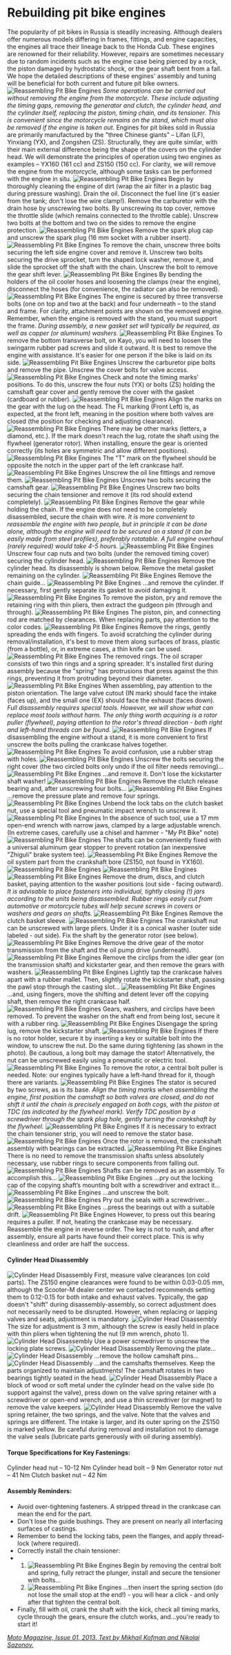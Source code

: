 # Rebuilding pit bike engines

The popularity of pit bikes in Russia is steadily increasing. Although dealers offer numerous models differing in frames, fittings, and engine capacities, the engines all trace their lineage back to the Honda Cub. These engines are renowned for their reliability. However, repairs are sometimes necessary due to random incidents such as the engine case being pierced by a rock, the piston damaged by hydrostatic shock, or the gear shaft bent from a fall. We hope the detailed descriptions of these engines' assembly and tuning will be beneficial for both current and future pit bike owners. ![Reassembling Pit Bike Engines](http://mypitbike.ru/uploads/images/00/00/02/2013/02/15/c2db33.jpg "Reassembling Pit Bike Engines") *Some operations can be carried out without removing the engine from the motorcycle. These include adjusting the timing gaps, removing the generator and clutch, the cylinder head, and the cylinder itself, replacing the piston, timing chain, and its tensioner. This is convenient since the motorcycle remains on the stand, which must also be removed if the engine is taken out.* Engines for pit bikes sold in Russia are primarily manufactured by the "three Chinese giants" – Lifan (LF), Yinxiang (YX), and Zongshen (ZS). Structurally, they are quite similar, with their main external difference being the shape of the covers on the cylinder head. We will demonstrate the principles of operation using two engines as examples – YX160 (161 cc) and ZS150 (150 cc). For clarity, we will remove the engine from the motorcycle, although some tasks can be performed with the engine in situ. ![Reassembling Pit Bike Engines](http://mypitbike.ru/uploads/images/00/00/02/2013/02/15/db03d4.jpg "Reassembling Pit Bike Engines") Begin by thoroughly cleaning the engine of dirt (wrap the air filter in a plastic bag during pressure washing). Drain the oil. Disconnect the fuel line (it's easier from the tank; don't lose the wire clamp!). Remove the carburetor with the drain hose by unscrewing two bolts. By unscrewing its top cover, remove the throttle slide (which remains connected to the throttle cable). Unscrew two bolts at the bottom and two on the sides to remove the engine protection. ![Reassembling Pit Bike Engines](http://mypitbike.ru/uploads/images/00/00/02/2013/02/15/5f6602.jpg "Reassembling Pit Bike Engines") Remove the spark plug cap and unscrew the spark plug (16 mm socket with a rubber insert). ![Reassembling Pit Bike Engines](http://mypitbike.ru/uploads/images/00/00/02/2013/02/15/27bc29.jpg "Reassembling Pit Bike Engines") To remove the chain, unscrew three bolts securing the left side engine cover and remove it. Unscrew two bolts securing the drive sprocket, turn the shaped lock washer, remove it, and slide the sprocket off the shaft with the chain. Unscrew the bolt to remove the gear shift lever. ![Reassembling Pit Bike Engines](http://mypitbike.ru/uploads/images/00/00/02/2013/02/15/3fbdb3.jpg "Reassembling Pit Bike Engines") By bending the holders of the oil cooler hoses and loosening the clamps (near the engine), disconnect the hoses (for convenience, the radiator can also be removed). ![Reassembling Pit Bike Engines](http://mypitbike.ru/uploads/images/00/00/02/2013/02/15/3efa01.jpg "Reassembling Pit Bike Engines") The engine is secured by three transverse bolts (one on top and two at the back) and four underneath – to the stand and frame. For clarity, attachment points are shown on the removed engine. Remember, when the engine is removed with the stand, you must support the frame. *During assembly, a new gasket set will typically be required, as well as copper (or aluminum) washers.* ![Reassembling Pit Bike Engines](http://mypitbike.ru/uploads/images/00/00/02/2013/02/15/35652d.jpg "Reassembling Pit Bike Engines") To remove the bottom transverse bolt, on Kayo, you will need to loosen the swingarm rubber pad screws and slide it outward. It is best to remove the engine with assistance. It's easier for one person if the bike is laid on its side. ![Reassembling Pit Bike Engines](http://mypitbike.ru/uploads/images/00/00/02/2013/02/15/fee17c.jpg "Reassembling Pit Bike Engines") Unscrew the carburetor pipe bolts and remove the pipe. Unscrew the cover bolts for valve access. ![Reassembling Pit Bike Engines](http://mypitbike.ru/uploads/images/00/00/02/2013/02/15/e0bad4.jpg "Reassembling Pit Bike Engines") Check and note the timing marks' positions. To do this, unscrew the four nuts (YX) or bolts (ZS) holding the camshaft gear cover and gently remove the cover with the gasket (cardboard or rubber). ![Reassembling Pit Bike Engines](http://mypitbike.ru/uploads/images/00/00/02/2013/02/15/f3b5e9.jpg "Reassembling Pit Bike Engines") Align the marks on the gear with the lug on the head. The FL marking (Front Left) is, as expected, at the front left, meaning in the position where both valves are closed (the position for checking and adjusting clearance). ![Reassembling Pit Bike Engines](http://mypitbike.ru/uploads/images/00/00/02/2013/02/15/19b81d.jpg "Reassembling Pit Bike Engines") There may be other marks (letters, a diamond, etc.). If the mark doesn't reach the lug, rotate the shaft using the flywheel (generator rotor). When installing, ensure the gear is oriented correctly (its holes are symmetric and allow different positions). ![Reassembling Pit Bike Engines](http://mypitbike.ru/uploads/images/00/00/02/2013/02/15/28059c.jpg "Reassembling Pit Bike Engines") The "T" mark on the flywheel should be opposite the notch in the upper part of the left crankcase half. ![Reassembling Pit Bike Engines](http://mypitbike.ru/uploads/images/00/00/02/2013/02/15/120fc5.jpg "Reassembling Pit Bike Engines") Unscrew the oil line fittings and remove them. ![Reassembling Pit Bike Engines](http://mypitbike.ru/uploads/images/00/00/02/2013/02/15/64cd44.jpg "Reassembling Pit Bike Engines") Unscrew two bolts securing the camshaft gear. ![Reassembling Pit Bike Engines](http://mypitbike.ru/uploads/images/00/00/02/2013/02/15/7d4037.jpg "Reassembling Pit Bike Engines") Unscrew two bolts securing the chain tensioner and remove it (its rod should extend completely). ![Reassembling Pit Bike Engines](http://mypitbike.ru/uploads/images/00/00/02/2013/02/15/b530cf.jpg "Reassembling Pit Bike Engines") Remove the gear while holding the chain. If the engine does not need to be completely disassembled, secure the chain with wire. *It is more convenient to reassemble the engine with two people, but in principle it can be done alone, although the engine will need to be secured on a stand (it can be easily made from steel profiles), preferably rotatable. A full engine overhaul (rarely required) would take 4-5 hours.* ![Reassembling Pit Bike Engines](http://mypitbike.ru/uploads/images/00/00/02/2013/02/15/3e5715.jpg "Reassembling Pit Bike Engines") Unscrew four cap nuts and two bolts (under the removed timing cover) securing the cylinder head. ![Reassembling Pit Bike Engines](http://mypitbike.ru/uploads/images/00/00/02/2013/02/15/1e22dd.jpg "Reassembling Pit Bike Engines") Remove the cylinder head. Its disassembly is shown below. Remove the metal gasket remaining on the cylinder. ![Reassembling Pit Bike Engines](http://mypitbike.ru/uploads/images/00/00/02/2013/02/15/1632a9.jpg "Reassembling Pit Bike Engines") Remove the chain guide... ![Reassembling Pit Bike Engines](http://mypitbike.ru/uploads/images/00/00/02/2013/02/15/eccc71.jpg "Reassembling Pit Bike Engines") ...and remove the cylinder. If necessary, first gently separate its gasket to avoid damaging it. ![Reassembling Pit Bike Engines](http://mypitbike.ru/uploads/images/00/00/02/2013/02/15/beb01c.jpg "Reassembling Pit Bike Engines") To remove the piston, pry and remove the retaining ring with thin pliers, then extract the gudgeon pin (through and through). ![Reassembling Pit Bike Engines](http://mypitbike.ru/uploads/images/00/00/02/2013/02/15/914bdd.jpg "Reassembling Pit Bike Engines") The piston, pin, and connecting rod are matched by clearances. When replacing parts, pay attention to the color codes. ![Reassembling Pit Bike Engines](http://mypitbike.ru/uploads/images/00/00/02/2013/02/15/7ed9e1.jpg "Reassembling Pit Bike Engines") Remove the rings, gently spreading the ends with fingers. To avoid scratching the cylinder during removal/installation, it's best to move them along surfaces of brass, plastic (from a bottle), or, in extreme cases, a thin knife can be used. ![Reassembling Pit Bike Engines](http://mypitbike.ru/uploads/images/00/00/02/2013/02/15/f747e0.jpg "Reassembling Pit Bike Engines") The removed rings. The oil scraper consists of two thin rings and a spring spreader. It's installed first during assembly because the "spring" has protrusions that press against the thin rings, preventing it from protruding beyond their diameter. ![Reassembling Pit Bike Engines](http://mypitbike.ru/uploads/images/00/00/02/2013/02/15/a15168.jpg "Reassembling Pit Bike Engines") When assembling, pay attention to the piston orientation. The large valve cutout (IN mark) should face the intake (faces up), and the small one (EX) should face the exhaust (faces down). *Full disassembly requires special tools. However, we will show what can replace most tools without harm. The only thing worth acquiring is a rotor puller (flywheel), paying attention to the rotor's thread direction - both right and left-hand threads can be found.* ![Reassembling Pit Bike Engines](http://mypitbike.ru/uploads/images/00/00/02/2013/02/15/1fd1b6.jpg "Reassembling Pit Bike Engines") If disassembling the engine without a stand, it is more convenient to first unscrew the bolts pulling the crankcase halves together. ![Reassembling Pit Bike Engines](http://mypitbike.ru/uploads/images/00/00/02/2013/02/15/76eebc.jpg "Reassembling Pit Bike Engines") To avoid confusion, use a rubber strap with holes. ![Reassembling Pit Bike Engines](http://mypitbike.ru/uploads/images/00/00/02/2013/02/15/35db32.jpg "Reassembling Pit Bike Engines") Unscrew the bolts securing the right cover (the two circled bolts only undo if the oil filter needs removing)... ![Reassembling Pit Bike Engines](http://mypitbike.ru/uploads/images/00/00/02/2013/02/15/bbc33a.jpg "Reassembling Pit Bike Engines") ...and remove it. Don't lose the kickstarter shaft washer! ![Reassembling Pit Bike Engines](http://mypitbike.ru/uploads/images/00/00/02/2013/02/15/d58199.jpg "Reassembling Pit Bike Engines") Remove the clutch release bearing and, after unscrewing four bolts... ![Reassembling Pit Bike Engines](http://mypitbike.ru/uploads/images/00/00/02/2013/02/15/0dbc14.jpg "Reassembling Pit Bike Engines") ...remove the pressure plate and remove four springs. ![Reassembling Pit Bike Engines](http://mypitbike.ru/uploads/images/00/00/02/2013/02/15/c02196.jpg "Reassembling Pit Bike Engines") Unbend the lock tabs on the clutch basket nut, use a special tool and pneumatic impact wrench to unscrew it. ![Reassembling Pit Bike Engines](http://mypitbike.ru/uploads/images/00/00/02/2013/02/15/f4ba6b.jpg "Reassembling Pit Bike Engines") In the absence of such tool, use a 17 mm open-end wrench with narrow jaws, clamped by a large adjustable wrench. (In extreme cases, carefully use a chisel and hammer - "My Pit Bike" note) ![Reassembling Pit Bike Engines](http://mypitbike.ru/uploads/images/00/00/02/2013/02/15/1a2974.jpg "Reassembling Pit Bike Engines") The shafts can be conveniently fixed with a universal aluminum gear stopper to prevent rotation (an inexpensive "Zhiguli" brake system tee). ![Reassembling Pit Bike Engines](http://mypitbike.ru/uploads/images/00/00/02/2013/02/15/f6e50a.jpg "Reassembling Pit Bike Engines") Remove the oil system part from the crankshaft bore (ZS150, not found in YX160). ![Reassembling Pit Bike Engines](http://mypitbike.ru/uploads/images/00/00/02/2013/02/15/a5ac70.jpg "Reassembling Pit Bike Engines") ![Reassembling Pit Bike Engines](http://mypitbike.ru/uploads/images/00/00/02/2013/02/15/3beee0.jpg "Reassembling Pit Bike Engines") ![Reassembling Pit Bike Engines](http://mypitbike.ru/uploads/images/00/00/02/2013/02/15/9bfbc5.jpg "Reassembling Pit Bike Engines") Remove the drum, discs, and clutch basket, paying attention to the washer positions (out side - facing outward). *It is advisable to place fasteners into individual, tightly closing (!) jars according to the units being disassembled. Rubber rings easily cut from automotive or motorcycle tubes will help secure screws in covers or washers and gears on shafts.* ![Reassembling Pit Bike Engines](http://mypitbike.ru/uploads/images/00/00/02/2013/02/15/5c40f5.jpg "Reassembling Pit Bike Engines") Remove the clutch basket sleeve. ![Reassembling Pit Bike Engines](http://mypitbike.ru/uploads/images/00/00/02/2013/02/15/c53095.jpg "Reassembling Pit Bike Engines") The crankshaft nut can be unscrewed with large pliers. Under it is a conical washer (outer side labeled - out side). Fix the shaft by the generator rotor (see below). ![Reassembling Pit Bike Engines](http://mypitbike.ru/uploads/images/00/00/02/2013/02/15/670e0c.jpg "Reassembling Pit Bike Engines") Remove the drive gear of the motor transmission from the shaft and the oil pump drive (underneath). ![Reassembling Pit Bike Engines](http://mypitbike.ru/uploads/images/00/00/02/2013/02/15/3dc0a1.jpg "Reassembling Pit Bike Engines") Remove the circlips from the idler gear (on the transmission shaft) and kickstarter gear, and then remove the gears with washers. ![Reassembling Pit Bike Engines](http://mypitbike.ru/uploads/images/00/00/02/2013/02/15/c880b3.jpg "Reassembling Pit Bike Engines") Lightly tap the crankcase halves apart with a rubber mallet. Then, slightly rotate the kickstarter shaft, passing the pawl stop through the casting slot... ![Reassembling Pit Bike Engines](http://mypitbike.ru/uploads/images/00/00/02/2013/02/15/cdd2ba.jpg "Reassembling Pit Bike Engines") ...and, using fingers, move the shifting and detent lever off the copying shaft, then remove the right crankcase half. ![Reassembling Pit Bike Engines](http://mypitbike.ru/uploads/images/00/00/02/2013/02/15/0e6cb5.jpg "Reassembling Pit Bike Engines") Gears, washers, and circlips have been removed. To prevent the washer on the shaft end from being lost, secure it with a rubber ring. ![Reassembling Pit Bike Engines](http://mypitbike.ru/uploads/images/00/00/02/2013/02/15/1aa61b.jpg "Reassembling Pit Bike Engines") Disengage the spring lug, remove the kickstarter shaft. ![Reassembling Pit Bike Engines](http://mypitbike.ru/uploads/images/00/00/02/2013/02/15/976e16.jpg "Reassembling Pit Bike Engines") If there is no rotor holder, secure it by inserting a key or suitable bolt into the window, to unscrew the nut. Do the same during tightening (as shown in the photo). Be cautious, a long bolt may damage the stator! Alternatively, the nut can be unscrewed easily using a pneumatic or electric tool. ![Reassembling Pit Bike Engines](http://mypitbike.ru/uploads/images/00/00/02/2013/02/15/688043.jpg "Reassembling Pit Bike Engines") To remove the rotor, a central bolt puller is needed. Note: our engines typically have a left-hand thread for it, though there are variants. ![Reassembling Pit Bike Engines](http://mypitbike.ru/uploads/images/00/00/02/2013/02/15/4a642a.jpg "Reassembling Pit Bike Engines") The stator is secured by two screws, as is its base. *Align the timing marks when assembling the engine, first position the camshaft so both valves are closed, and do not shift it until the chain is precisely engaged on both cogs, with the piston at TDC (as indicated by the flywheel mark). Verify TDC position by a screwdriver through the spark plug hole, gently turning the crankshaft by the flywheel.* ![Reassembling Pit Bike Engines](http://mypitbike.ru/uploads/images/00/00/02/2013/02/15/ba66df.jpg "Reassembling Pit Bike Engines") If it is necessary to extract the chain tensioner strip, you will need to remove the stator base. ![Reassembling Pit Bike Engines](http://mypitbike.ru/uploads/images/00/00/02/2013/02/15/c4e2e2.jpg "Reassembling Pit Bike Engines") Once the rotor is removed, the crankshaft assembly with bearings can be extracted. ![Reassembling Pit Bike Engines](http://mypitbike.ru/uploads/images/00/00/02/2013/02/15/bb445e.jpg "Reassembling Pit Bike Engines") There is no need to remove the transmission shafts unless absolutely necessary, use rubber rings to secure components from falling out. ![Reassembling Pit Bike Engines](http://mypitbike.ru/uploads/images/00/00/02/2013/02/15/46ac52.jpg "Reassembling Pit Bike Engines") Shafts can be removed as an assembly. To accomplish this... ![Reassembling Pit Bike Engines](http://mypitbike.ru/uploads/images/00/00/02/2013/02/15/0eda67.jpg "Reassembling Pit Bike Engines") ...pry out the locking cap of the copying shaft’s mounting bolt with a screwdriver and extract it... ![Reassembling Pit Bike Engines](http://mypitbike.ru/uploads/images/00/00/02/2013/02/15/58d51d.jpg "Reassembling Pit Bike Engines") ...and unscrew the bolt. ![Reassembling Pit Bike Engines](http://mypitbike.ru/uploads/images/00/00/02/2013/02/15/7107f1.jpg "Reassembling Pit Bike Engines") Pry out the seals with a screwdriver... ![Reassembling Pit Bike Engines](http://mypitbike.ru/uploads/images/00/00/02/2013/02/15/838f25.jpg "Reassembling Pit Bike Engines") ...press the bearings out with a suitable drift. ![Reassembling Pit Bike Engines](http://mypitbike.ru/uploads/images/00/00/02/2013/02/15/80b2e0.jpg "Reassembling Pit Bike Engines") However, to press out this bearing requires a puller. If not, heating the crankcase may be necessary. Reassemble the engine in reverse order. The key is not to rush, and after assembly, ensure all parts have found their correct place. This is why cleanliness and order are half the success.

#### Cylinder Head Disassembly

![Cylinder Head Disassembly](http://mypitbike.ru/uploads/images/00/00/02/2013/02/15/25d808.jpg "Cylinder Head Disassembly") First, measure valve clearances (on cold parts). The ZS150 engine clearances were found to be within 0.03-0.05 mm, although the Scooter-M dealer center we contacted recommends setting them to 0.12-0.15 for both intake and exhaust valves. Typically, the gap doesn't "shift" during disassembly-assembly, so correct adjustment does not necessarily need to be disrupted. However, when replacing or lapping valves and seats, adjustment is mandatory. ![Cylinder Head Disassembly](http://mypitbike.ru/uploads/images/00/00/02/2013/02/15/3f1085.jpg "Cylinder Head Disassembly") The size for adjustment is 3 mm, although the screw is easily held in place with thin pliers when tightening the nut (9 mm wrench, photo 1). ![Cylinder Head Disassembly](http://mypitbike.ru/uploads/images/00/00/02/2013/02/15/ddc56c.jpg "Cylinder Head Disassembly") Use a power screwdriver to unscrew the locking plate screws. ![Cylinder Head Disassembly](http://mypitbike.ru/uploads/images/00/00/02/2013/02/15/1856f7.jpg "Cylinder Head Disassembly") Removing the plate... ![Cylinder Head Disassembly](http://mypitbike.ru/uploads/images/00/00/02/2013/02/15/12d616.jpg "Cylinder Head Disassembly") ...remove the hollow camshaft pins... ![Cylinder Head Disassembly](http://mypitbike.ru/uploads/images/00/00/02/2013/02/15/634033.jpg "Cylinder Head Disassembly") ...and the camshafts themselves. Keep the parts organized to maintain adjustments! The camshaft rotates in two bearings tightly seated in the head. ![Cylinder Head Disassembly](http://mypitbike.ru/uploads/images/00/00/02/2013/02/15/81d3bf.jpg "Cylinder Head Disassembly") Place a block of wood or soft metal under the cylinder head on the valve side (to support against the valve), press down on the valve spring retainer with a screwdriver or open-end wrench, and use a thin screwdriver (or magnet) to remove the valve keepers. ![Cylinder Head Disassembly](http://mypitbike.ru/uploads/images/00/00/02/2013/02/15/4042f9.jpg "Cylinder Head Disassembly") Remove the valve spring retainer, the two springs, and the valve. Note that the valves and springs are different. The intake is larger, and its outer spring on the ZS150 is marked yellow. Be careful during removal and installation not to damage the valve seals (lubricate parts generously with oil during assembly).

#### Torque Specifications for Key Fastenings:

Cylinder head nut – 10-12 Nm Cylinder head bolt – 9 Nm Generator rotor nut – 41 Nm Clutch basket nut – 42 Nm

#### Assembly Reminders:

- Avoid over-tightening fasteners. A stripped thread in the crankcase can mean the end for the part.
- Don't lose the guide bushings. They are present on nearly all interfacing surfaces of castings.
- Remember to bend the locking tabs, peen the flanges, and apply thread-lock (where required).
- Correctly install the chain tensioner:
- 1. ![Reassembling Pit Bike Engines](http://mypitbike.ru/uploads/images/00/00/02/2013/02/15/0eb99a.jpg "Reassembling Pit Bike Engines") Begin by removing the central bolt and spring, fully retract the plunger, install and secure the tensioner with bolts...
  2. ![Reassembling Pit Bike Engines](http://mypitbike.ru/uploads/images/00/00/02/2013/02/15/7c2730.jpg "Reassembling Pit Bike Engines") ...then insert the spring section (do not lose the small stop at the end!) - you will hear a click - and only after that tighten the central bolt.
- Finally, fill with oil, crank the shaft with the kick, check all timing marks, cycle through the gears, ensure the clutch works, and...you're ready to start it!

[*Moto Magazine, Issue 01, 2013. Text by Mikhail Kofman and Nikolai Sazonov.*](http://moto-magazine.ru/service/workshop/do-vintika-perebiraem-motory-pitaykov/)